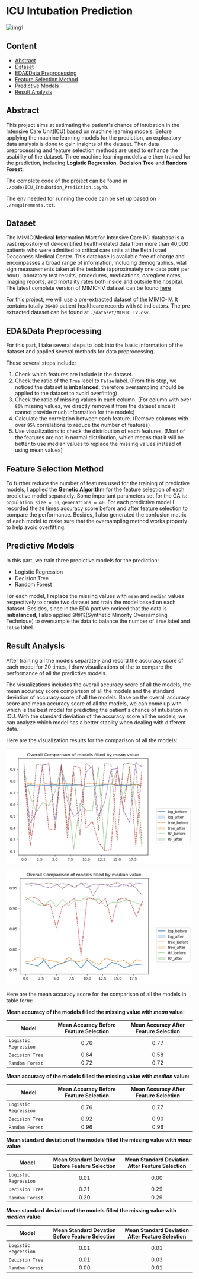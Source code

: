 # ICU Intubation Prediction

![img1](https://github.com/HQR2000/ICU_Intubation_Prediction/blob/main/public/img1.png)

## Content
- [Abstract](#index1)
- [Dataset](#index2)
- [EDA&Data Preprocessing](#index3)
- [Feature Selection Method](#index4)
- [Predictive Models](#index5)
- [Result Analysis](#index6)

## <span id='index1'>Abstract</span>

This project aims at estimating the patient's chance of intubation in the Intensive Care Unit(ICU) based on machine learning models. Before applying the machine learning models for the prediction, an exploratory data analysis is done to gain insights of the dataset. Then data preprocessing and feature selection methods are used to enhance the usability of the dataset. Three machine learning models are then trained for the prediction, including **Logistic Regression**, **Decision Tree** and **Random Forest**. 

The complete code of the project can be found in `./code/ICU_Intubation_Prediction.ipynb`.

The env needed for running the code can be set up based on `./requirements.txt`.

## <span id='index1'>Dataset</span>

The MIMIC(**M**edical **I**nformation **M**art for **I**ntensive **C**are IV) database is a vast repository of de-identified health-related data from more than 40,000 patients who were admitted to critical care units at the Beth Israel Deaconess Medical Center. This database is available free of charge and encompasses a broad range of information, including demographics, vital sign measurements taken at the bedside (approximately one data point per hour), laboratory test results, procedures, medications, caregiver notes, imaging reports, and mortality rates both inside and outside the hospital. The latest complete version of MIMIC-IV dataset can be found [here](https://mimic.mit.edu/#td-block-1)

For this project, we will use a pre-extracted dataset of the MIMIC-IV. It contains totally `36489` patient healthcare records with `60` indicators. The pre-extracted dataset can be found at `./dataset/MIMIC_IV.csv`.

## <span id='index3'>EDA&Data Preprocessing</span>

For this part, I take several steps to look into the basic information of the dataset and applied several methods for data preprocessing.

These several steps include:
1. Check which features are include in the dataset.
2. Check the ratio of the `True` label to `False` label. (From this step, we noticed the dataset is **imbalanced**, therefore oversampling should be applied to the dataset to avoid overfitting)
3. Check the ratio of missing values in each column. (For column with over `80%` missing values, we directly remove it from the dataset since it cannot provide much information for the models)
4. Calculate the correlation between each feature. (Remove columns with over `95%` correlations to reduce the number of features)
5. Use visualizations to check the distribution of each features. (Most of the features are not in normal distribution, which means that it will be better to use median values to replace the missing values instead of using mean values)

## <span id='index4'>Feature Selection Method</span>
To further reduce the number of features used for the training of predictive models, I applied the **Genetic Algorithm** for the feature selection of each predictive model separately. Some important parameters set for the GA is: `population_size = 30`, `generations = 40`.
For each predictive model I recorded the `20` times accuracy score before and after feature selection to compare the performance. Besides, I also generated the confusion matrix of each model to make sure that the oversampling method works properly to help avoid overfitting.

## <span id='index5'>Predictive Models</span>

In this part, we train three predictive models for the prediction:
- Logistic Regression
- Decision Tree
- Random Forest

For each model, I replace the missing values with `mean` and `median` values respectively to create two dataset and train the model based on each dataset. Besides, since in the EDA part we noticed that the data is **imbalanced**, I also applied `SMOTE`(Synthetic Minority Oversampling Technique) to oversample the data to balance the number of `True` label and `False` label.

## <span id='index6'>Result Analysis</span>
After training all the models separately and record the accuracy score of each model for 20 times, I draw visualizations of the to compare the performance of all the predictive models. 

The visualizations includes the overall accuracy score of all the models, the mean accuracy score comparison of all the models and the standard deviation of accuracy score of all the models. Base on the overall accuracy score and mean accuracy score of all the models, we can come up with which is the best model for predicting the patient's chance of intubation in ICU. With the standard deviation of the accuracy score all the models, we can analyze which model has a better stablity when dealing with different data.

Here are the visualization results for the comparison of all the models:

![Comparison1](https://github.com/HQR2000/ICU_Intubation_Prediction/blob/main/results/comparison1.png)


![Comparison2](https://github.com/HQR2000/ICU_Intubation_Prediction/blob/main/results/comparison2.png)

Here are the mean accuracy score for the comparison of all the models in table form:

**Mean accuracy of the models filled the missing value with _mean_ value:**

| Model                | Mean Accuracy Before Feature Selection  | Mean Accuracy After Feature Selection   |
| -------------------- | :--------------------------------------:| :-------------------------------------: |
| `Logistic Regression`| 0.76                                    | 0.77                                    |
| `Decision Tree`      | 0.64                                    | 0.58                                    |
| `Random Forest`      | 0.72                                    | 0.72                                    |

**Mean accuracy of the models filled the missing value with _median_ value:**

| Model                | Mean Accuracy Before Feature Selection  | Mean Accuracy After Feature Selection   |
| -------------------- | :--------------------------------------:| :-------------------------------------: |
| `Logistic Regression`| 0.76                                    | 0.77                                    |
| `Decision Tree`      | 0.92                                    | 0.90                                    |
| `Random Forest`      | 0.96                                    | 0.96                                    |

**Mean standard deviation of the models filled the missing value with _mean_ value:**

| Model                | Mean Standard Devation Before Feature Selection  | Mean Standard Deviation After Feature Selection   |
| -------------------- | :-----------------------------------------------:| :-----------------------------------------------: |
| `Logistic Regression`| 0.01                                             | 0.00                                              |
| `Decision Tree`      | 0.21                                             | 0.29                                              |
| `Random Forest`      | 0.20                                             | 0.29                                              |

**Mean standard deviation of the models filled the missing value with _median_ value:**

| Model                | Mean Standard Devation Before Feature Selection  | Mean Standard Deviation After Feature Selection   |
| -------------------- | :-----------------------------------------------:| :-----------------------------------------------: |
| `Logistic Regression`| 0.01                                             | 0.01                                              |
| `Decision Tree`      | 0.01                                             | 0.03                                              |
| `Random Forest`      | 0.00                                             | 0.01                                              |


